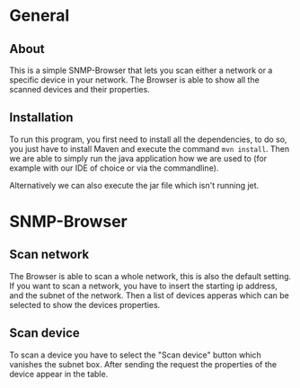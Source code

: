 # General
## About
This is a simple SNMP-Browser that lets you scan either a network or a specific device in your network. The Browser is
able to show all the scanned devices and their properties.

## Installation
To run this program, you first need to install all the dependencies, to do so, you just have to install Maven and execute
the command `mvn install`. Then we are able to simply run the java application how we are used to (for example with our 
IDE of choice or via the commandline).

Alternatively we can also execute the jar file which isn't running jet.

# SNMP-Browser
## Scan network
The Browser is able to scan a whole network, this is also the default setting. If you want to scan a network, you have
to insert the starting ip address, and the subnet of the network. Then a list of devices apperas which can be selected 
to show the devices properties.

## Scan device
To scan a device you have to select the "Scan device" button which vanishes the subnet box. After sending the request 
the properties of the device appear in the table.
